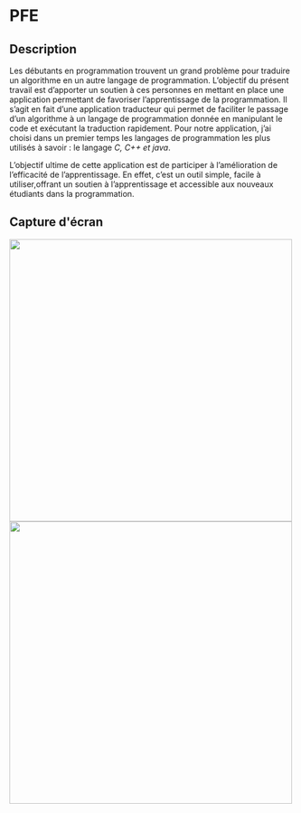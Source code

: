 # PFE
## Description
Les débutants en programmation trouvent un grand problème pour traduire un algorithme en un autre langage de programmation.
L’objectif du présent travail est d’apporter un    soutien à ces personnes en mettant en place une application permettant de favoriser l’apprentissage de la programmation. 
Il s’agit en fait d’une application traducteur qui permet de faciliter le passage d’un algorithme à un langage de programmation donnée en manipulant le code et exécutant la traduction rapidement. 
Pour notre application, j’ai choisi dans un premier temps les langages de programmation les plus utilisés à savoir : le langage *C, C++ et java*.

L’objectif ultime de cette application est de participer à l’amélioration de l’efficacité de l’apprentissage. En effet, c’est un outil simple, facile à utiliser,offrant un soutien à l’apprentissage et accessible aux nouveaux étudiants dans la programmation.
  
## Capture d'écran
<img src="https://user-images.githubusercontent.com/61518854/97108281-ca69c180-16cc-11eb-87c7-1a7b82a449c1.jpg" width="500" >

<img src="https://user-images.githubusercontent.com/61518854/97108492-3d276c80-16ce-11eb-9916-1f3c0b5aea04.jpg" width="500" >
